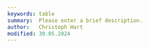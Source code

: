 ```yaml
---
keywords: table
summary:  Please enter a brief description.
author:   Christoph Hart
modified: 30.05.2024
---
```

  